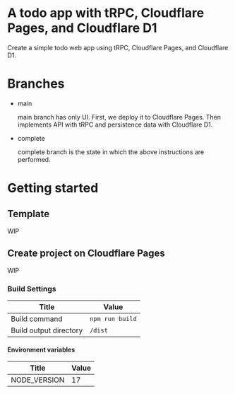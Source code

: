 # A todo app with tRPC, Cloudflare Pages, and Cloudflare D1

Create a simple todo web app using tRPC, Cloudflare Pages, and Cloudflare D1.

# Branches

- main

  main branch has only UI. First, we deploy it to Cloudflare Pages. Then implements API with tRPC and persistence data with Cloudflare D1.

- complete

  complete branch is the state in which the above instructions are performed.

# Getting started

## Template

WIP
## Create project on Cloudflare Pages

WIP
### Build Settings

| Title                  | Value           |
| ---------------------- | --------------- |
| Build command          | `npm run build` |
| Build output directory | `/dist`         |

#### Environment variables

| Title        | Value |
| ------------ | ----- |
| NODE_VERSION | 17    |
